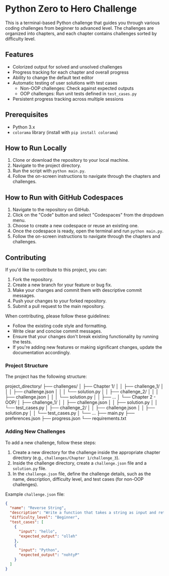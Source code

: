 # Python Zero to Hero Challenge

This is a terminal-based Python challenge that guides you through various coding challenges from beginner to advanced level. The challenges are organized into chapters, and each chapter contains challenges sorted by difficulty level.

## Features

- Colorized output for solved and unsolved challenges
- Progress tracking for each chapter and overall progress
- Ability to change the default text editor
- Automatic testing of user solutions with test cases
  - Non-OOP challenges: Check against expected outputs
  - OOP challenges: Run unit tests defined in `test_cases.py`
- Persistent progress tracking across multiple sessions

## Prerequisites

- Python 3.x
- `colorama` library (install with `pip install colorama`)

## How to Run Locally

1. Clone or download the repository to your local machine.
2. Navigate to the project directory.
3. Run the script with `python main.py`.
4. Follow the on-screen instructions to navigate through the chapters and challenges.

## How to Run with GitHub Codespaces

1. Navigate to the repository on GitHub.
2. Click on the "Code" button and select "Codespaces" from the dropdown menu.
3. Choose to create a new codespace or reuse an existing one.
4. Once the codespace is ready, open the terminal and run `python main.py`.
5. Follow the on-screen instructions to navigate through the chapters and challenges.

## Contributing

If you'd like to contribute to this project, you can:

1. Fork the repository.
2. Create a new branch for your feature or bug fix.
3. Make your changes and commit them with descriptive commit messages.
4. Push your changes to your forked repository.
5. Submit a pull request to the main repository.

When contributing, please follow these guidelines:

- Follow the existing code style and formatting.
- Write clear and concise commit messages.
- Ensure that your changes don't break existing functionality by running the tests.
- If you're adding new features or making significant changes, update the documentation accordingly.

### Project Structure

The project has the following structure:

project_directory/
├── challenges/
│   ├── Chapter 1/
│   │   ├── challenge_1/
│   │   │   ├── challenge.json
│   │   │   └── solution.py
│   │   ├── challenge_2/
│   │   │   ├── challenge.json
│   │   │   └── solution.py
│   │   ├── ...
│   └── Chapter 2 - OOP/
│       ├── challenge_1/
│       │   ├── challenge.json
│       │   ├── solution.py
│       │   └── test_cases.py
│       ├── challenge_2/
│       │   ├── challenge.json
│       │   ├── solution.py
│       │   └── test_cases.py
│       └── ...
├── main.py
├── preferences.json
├── progress.json
└── requirements.txt


### Adding New Challenges

To add a new challenge, follow these steps:

1. Create a new directory for the challenge inside the appropriate chapter directory (e.g., `challenges/Chapter 1/challenge_3`).
2. Inside the challenge directory, create a `challenge.json` file and a `solution.py` file.
3. In the `challenge.json` file, define the challenge details, such as the name, description, difficulty level, and test cases (for non-OOP challenges).

Example `challenge.json` file:

```json
{
  "name": "Reverse String",
  "description": "Write a function that takes a string as input and returns the reverse of that string.",
  "difficulty_level": "Beginner",
  "test_cases": [
    {
      "input": "hello",
      "expected_output": "olleh"
    },
    {
      "input": "Python",
      "expected_output": "nohtyP"
    }
  ]
}